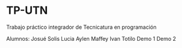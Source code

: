 # TP-UTN
Trabajo práctico integrador de Tecnicatura en programación 

Alumnos: 
Josué Solis
Lucia Aylen Maffey
Ivan Totilo
Demo 1
Demo 2